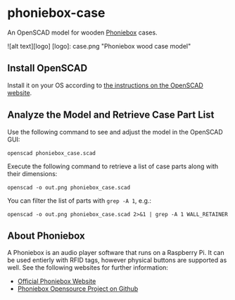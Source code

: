 # phoniebox-case
An OpenSCAD model for wooden [Phoniebox](http://phoniebox.de/) cases.

![alt text][logo]
[logo]: case.png "Phoniebox wood case model"

## Install OpenSCAD
Install it on your OS according to [the instructions on the OpenSCAD website](http://www.openscad.org/downloads.html).


## Analyze the Model and Retrieve Case Part List

Use the following command to see and adjust the model in the OpenSCAD GUI:
```
openscad phoniebox_case.scad
```

Execute the following command to retrieve a list of case parts along with their dimensions:
```
openscad -o out.png phoniebox_case.scad
```

You can filter the list of parts with `grep -A 1`, e.g.:
```
openscad -o out.png phoniebox_case.scad 2>&1 | grep -A 1 WALL_RETAINER
```

## About Phoniebox
A Phoniebox is an audio player software that runs on a Raspberry Pi. It can be used entierly with RFID tags, however physical buttons are supported as well. See the following websites for further information:

* [Official Phoniebox Website](http://phoniebox.de/)
* [Phoniebox Opensource Project on Github](https://github.com/MiczFlor/RPi-Jukebox-RFID)
